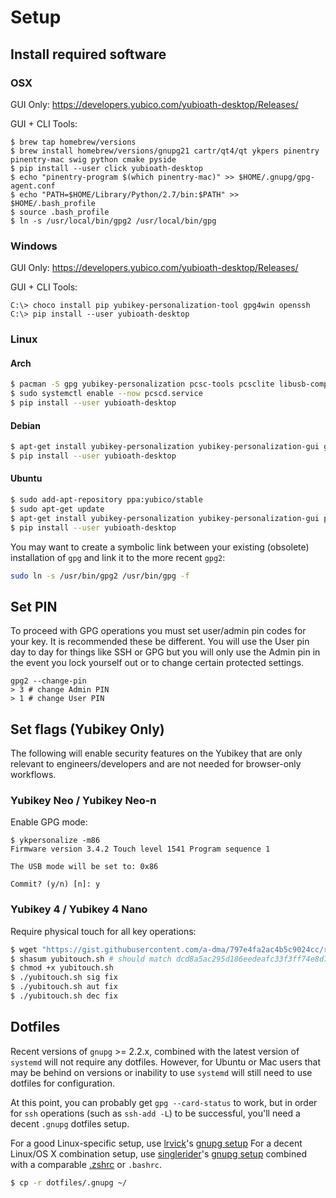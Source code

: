 # Setup

## Install required software

### OSX

GUI Only: https://developers.yubico.com/yubioath-desktop/Releases/

GUI + CLI Tools:
```
$ brew tap homebrew/versions
$ brew install homebrew/versions/gnupg21 cartr/qt4/qt ykpers pinentry pinentry-mac swig python cmake pyside
$ pip install --user click yubioath-desktop
$ echo "pinentry-program $(which pinentry-mac)" >> $HOME/.gnupg/gpg-agent.conf
$ echo "PATH=$HOME/Library/Python/2.7/bin:$PATH" >> $HOME/.bash_profile
$ source .bash_profile
$ ln -s /usr/local/bin/gpg2 /usr/local/bin/gpg
```

### Windows

GUI Only: https://developers.yubico.com/yubioath-desktop/Releases/

GUI + CLI Tools:
```
C:\> choco install pip yubikey-personalization-tool gpg4win openssh
C:\> pip install --user yubioath-desktop
```

### Linux

#### Arch

```bash
$ pacman -S gpg yubikey-personalization pcsc-tools pcsclite libusb-compat libu2f-host swig gcc python2-pyside python2-click
$ sudo systemctl enable --now pcscd.service
$ pip install --user yubioath-desktop
```

#### Debian

```bash
$ apt-get install yubikey-personalization yubikey-personalization-gui gpgv2 pinentry-gtk2 swig pyside python-pip
$ pip install --user yubioath-desktop
```

#### Ubuntu

```bash
$ sudo add-apt-repository ppa:yubico/stable
$ sudo apt-get update
$ apt-get install yubikey-personalization yubikey-personalization-gui pcscd scdaemon gnupg2 pcsc-tools gpgv2 pinentry-gtk2 swig python-pip
$ pip install --user yubioath-desktop
```

You may want to create a symbolic link between your existing (obsolete) installation of `gpg` and link it to the more recent `gpg2`:

```bash
sudo ln -s /usr/bin/gpg2 /usr/bin/gpg -f
```

## Set PIN

To proceed with GPG operations you must set user/admin pin codes for your key. It is recommended these be different.
You will use the User pin day to day for things like SSH or GPG but you will only use the Admin pin in the event you lock yourself out or to change certain protected settings.

```
gpg2 --change-pin
> 3 # change Admin PIN
> 1 # change User PIN
```

## Set flags (Yubikey Only)

The following will enable security features on the Yubikey that are only relevant to engineers/developers and are not needed for browser-only workflows.

### Yubikey Neo / Yubikey Neo-n

Enable GPG mode:
```
$ ykpersonalize -m86
Firmware version 3.4.2 Touch level 1541 Program sequence 1

The USB mode will be set to: 0x86

Commit? (y/n) [n]: y
```

### Yubikey 4 / Yubikey 4 Nano

Require physical touch for all key operations:

```bash
$ wget "https://gist.githubusercontent.com/a-dma/797e4fa2ac4b5c9024cc/raw/dd9612337e91a4a3e212bbf72c8521c3efb1ea6b/yubitouch.sh"
$ shasum yubitouch.sh # should match dcd8a5ac295d186eedeafc33f3ff74e8d739065b
$ chmod +x yubitouch.sh
$ ./yubitouch.sh sig fix
$ ./yubitouch.sh aut fix
$ ./yubitouch.sh dec fix
```

## Dotfiles

Recent versions of `gnupg` >= 2.2.x, combined with the latest version of `systemd` will not require any dotfiles. However, for Ubuntu or Mac users that may be behind on versions or inability to use `systemd` will still need to use dotfiles for configuration.

At this point, you can probably get `gpg --card-status` to work, but in order for `ssh` operations (such as `ssh-add -L`) to be successful, you'll need a decent `.gnupg` dotfiles setup.

For a good Linux-specific setup, use [lrvick](https://github.com/lrvick/)'s [gnupg setup](https://github.com/lrvick/dotfiles/tree/master/.gnupg)
For a decent Linux/OS X combination setup, use [singlerider](https://github.com/singlerider/)'s [gnupg setup](https://github.com/singlerider/dotfiles/tree/master/.gnupg) combined with a comparable [.zshrc](https://github.com/singlerider/dotfiles/tree/master/.zshrc) or `.bashrc`.

```bash
$ cp -r dotfiles/.gnupg ~/
```
